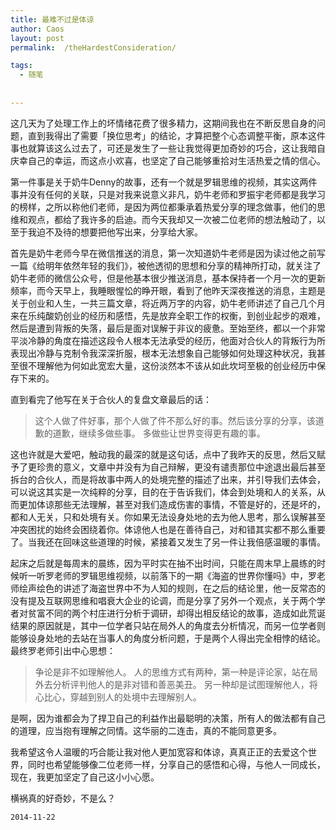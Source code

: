```yaml
---
title: 最难不过是体谅
author: Caos
layout: post
permalink:  /theHardestConsideration/

tags:
  - 随笔
  
  
---
```



这几天为了处理工作上的坏情绪花费了很多精力，这期间我也在不断反思自身的问题，直到我得出了需要「换位思考」的结论，才算把整个心态调整平衡，原本这件事也就算该这么过去了，可还是发生了一些让我觉得更加奇妙的巧合，这让我暗自庆幸自己的幸运，而这点小欢喜，也坚定了自己能够重拾对生活热爱之情的信心。
<!--more-->
第一件事是关于奶牛Denny的故事，还有一个就是罗辑思维的视频，其实这两件事并没有任何的关联，只是对我来说意义非凡，奶牛老师和罗振宇老师都是我学习的榜样，之所以称他们老师，是因为两位都秉承着热爱分享的理念做事，他们的思维和观点，都给了我许多的启迪。而今天我却又一次被二位老师的想法触动了，以至于我迫不及待的想要把他写出来，分享给大家。

首先是奶牛老师今早在微信推送的消息，第一次知道奶牛老师是因为读过他之前写一篇《给明年依然年轻的我们》，被他透彻的思想和分享的精神所打动，就关注了奶牛老师的微信公众号，但是他基本很少推送消息，基本保持者一个月一次的更新频率，而今天早上，我睡眼惺忪的睁开眼，看到了他昨天深夜推送的消息，主题是关于创业和人生，一共三篇文章，将近两万字的内容，奶牛老师讲述了自己几个月来在乐纯酸奶创业的经历和感悟，先是放弃全职工作的权衡，到创业起步的艰难，然后是遭到背叛的失落，最后是面对误解于非议的疲惫。至始至终，都以一个非常平淡冷静的角度在描述这段令人根本无法承受的经历，他面对合伙人的背叛行为所表现出冷静与克制令我深深折服，根本无法想象自己能够如何处理这种状况，我甚至很不理解他为何如此宽宏大量，这份淡然本不该从如此坎坷至极的创业经历中保存下来的。

直到看完了他写在关于合伙人的复盘文章最后的话：

> 这个人做了件好事，那个人做了件不那么好的事。然后该分享的分享，该道歉的道歉，继续多做些事。
多做些让世界变得更有趣的事。

这也许就是大爱吧，触动我的最深的就是这句话，点中了我昨天的反思，然后又赋予了更珍贵的意义，文章中并没有为自己辩解，更没有谴责那位中途退出最后甚至拆台的合伙人，而是将故事中两人的处境完整的描述了出来，并引导我们去体会，可以说这其实是一次纯粹的分享，目的在于告诉我们，体会到处境和人的关系，从而更加体谅那些无法理解，甚至对我们造成伤害的事情，不管是好的，还是坏的，都和人无关，只和处境有关。你如果无法设身处地的去为他人思考，那么误解甚至冲突困扰的始终会困绕着你。体谅他人也是在善待自己，对和错其实都不那么重要了。当我还在回味这些道理的时候，紧接着又发生了另一件让我倍感温暖的事情。

起床之后就是每周末的晨练，因为平时实在抽不出时间，只能在周末早上晨练的时候听一听罗老师的罗辑思维视频，以前落下的一期《海盗的世界你懂吗》中，罗老师绘声绘色的讲述了海盗世界中不为人知的规则，在之后的结论里，他一反常态的没有提及互联网思维和唱衰大企业的论调，而是分享了另外一个观点，关于两个学者对贫富不同的两个村庄进行分析于调研，却得出相反结论的故事，造成如此荒诞结果的原因就是，其中一位学者只站在局外人的角度去分析情况，而另一位学者则能够设身处地的去站在当事人的角度分析问题，于是两个人得出完全相悖的结论。最终罗老师引出中心思想：

> 争论是非不如理解他人。
人的思维方式有两种，第一种是评论家，站在局外去分析评判他人的是非对错和善恶美丑。
另一种却是试图理解他人，将心比心，穿越到别人的处境中去理解别人。

是啊，因为谁都会为了捍卫自己的利益作出最聪明的决策，所有人的做法都有自己的道理，应当抱有理解之同情。这华丽的二连击，真的不能同意更多。

我希望这令人温暖的巧合能让我对他人更加宽容和体谅，真真正正的去爱这个世界，同时也希望能够像二位老师一样，分享自己的感悟和心得，与他人一同成长，现在，我更加坚定了自己这小小心愿。

横祸真的好奇妙，不是么？

`2014-11-22`